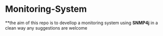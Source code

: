 # Monitoring-System
**the aim of this repo is to devellop a monitoring system using **SNMP4j** in a clean way any suggestions are welcome 
